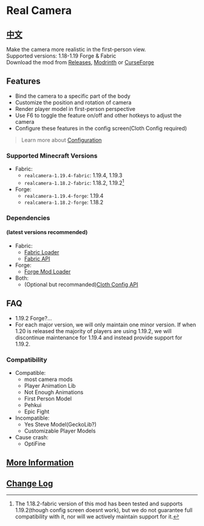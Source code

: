 # Real Camera #

## [中文](README_ZH.md) ##

Make the camera more realistic in the first-person view.  
Supported versions: 1.18-1.19 Forge & Fabric  
Download the mod from [Releases](https://github.com/xTracr/RealCamera/releases), [Modrinth](https://modrinth.com/mod/real-camera) or [CurseForge](https://curseforge.com/minecraft/mc-mods/real-camera)  

## Features ##

* Bind the camera to a specific part of the body
* Customize the position and rotation of camera
* Render player model in first-person perspective
* Use F6 to toggle the feature on/off and other hotkeys to adjust the camera
* Configure these features in the config screen(Cloth Config required)

> Learn more about [Configuration](https://github.com/xTracr/RealCamera/wiki/Configuration)

### Supported Minecraft Versions ###

* Fabric:
  * `realcamera-1.19.4-fabric`: 1.19.4, 1.19.3
  * `realcamera-1.18.2-fabric`: 1.18.2, 1.19.2[^1]
* Forge:
  * `realcamera-1.19.4-forge`: 1.19.4
  * `realcamera-1.18.2-forge`: 1.18.2

[^1]:The 1.18.2-fabric version of this mod has been tested and supports 1.19.2(though config screen doesnt work), but we do not guarantee full compatibility with it, nor will we actively maintain support for it.

### Dependencies ###

#### (latest versions recommended) ####

* Fabric:
  * [Fabric Loader](https://fabricmc.net/use/installer/)
  * [Fabric API](https://modrinth.com/mod/fabric-api)
* Forge:
  * [Forge Mod Loader](https://files.minecraftforge.net/)
* Both:
  * (Optional but recommanded)[Cloth Config API](https://modrinth.com/mod/cloth-config)

## FAQ ##

* 1.19.2 Forge?...
* For each major version, we will only maintain one minor version. If when 1.20 is released the majority of players are using 1.19.2, we will discontinue maintenance for 1.19.4 and instead provide support for 1.19.2.

### Compatibility ###

* Compatible:
  * most camera mods
  * Player Animation Lib
  * Not Enough Animations
  * First Person Model
  * Pehkui
  * Epic Fight
* Incompatible:
  * Yes Steve Model(GeckoLib?)
  * Customizable Player Models
* Cause crash:
  * OptiFine

## [More Information](https://github.com/xTracr/RealCamera/wiki) ##

## [Change Log](changelog.md) ##
